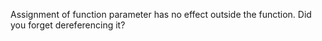 Assignment of function parameter has no effect outside the function. Did you forget dereferencing it?